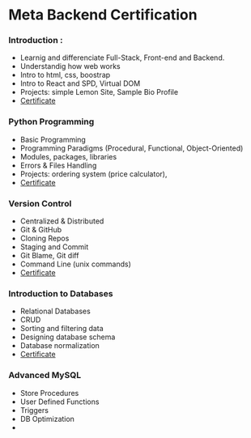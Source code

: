 # Meta Backend Certification

### Introduction :

- Learnig and differenciate Full-Stack, Front-end and Backend.
- Understandig how web works
- Intro to html, css, boostrap
- Intro to React and SPD, Virtual DOM
- Projects: simple Lemon Site, Sample Bio Profile
- [Certificate](https://coursera.org/share/aea907d04b5351160f50beb88f973a85)

### Python Programming

- Basic Programming
- Programming Paradigms (Procedural, Functional, Object-Oriented)
- Modules, packages, libraries
- Errors & Files Handling
- Projects: ordering system (price calculator),
- [Certificate](https://coursera.org/share/c51f493e622f304c310f678928d80947)

### Version Control

- Centralized & Distributed
- Git & GitHub
- Cloning Repos
- Staging and Commit
- Git Blame, Git diff
- Command Line (unix commands)
- [Certificate](https://coursera.org/share/0bc3280031489d55f89fe873e46a4a3f)

### Introduction to Databases

- Relational Databases
- CRUD
- Sorting and filtering data
- Designing database schema
- Database normalization
- [Certificate](https://coursera.org/share/c862abbb5fca7eeb115a01adf9ad0615)

### Advanced MySQL
- Store Procedures
- User Defined Functions
- Triggers
- DB Optimization
- 
